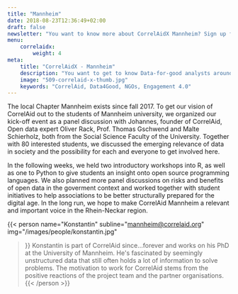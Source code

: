 ```yaml
---
title: "Mannheim"
date: 2018-08-23T12:36:49+02:00
draft: false
newsletter: "You want to know more about CorrelAidX Mannheim? Sign up for our Newsletter!"
menu: 
    correlaidx:
        weight: 4
meta:
    title: "CorrelAidX - Mannheim"
    description: "You want to get to know Data-for-good analysts around you and use data for social good? In this case, you are interested in CorrelAidX!"
    image: "509-correlaid-x-thumb.jpg"
    keywords: "CorrelAid, Data4Good, NGOs, Engagement 4.0"
---
```



The local Chapter Mannheim exists since fall 2017. To get our vision of CorrelAid out to the students of Mannheim university, we organized our kick-off event as a panel discussion with Johannes, founder of CorrelAid, Open data expert Oliver Rack, Prof. Thomas Gschwend and Malte Schierholz, both from the Social Science Faculty of the University. Together with 80 interested students, we discussed the emerging relevance of data in society and the possibility for each and everyone to get involved here.

In the following weeks, we held two introductory workshops into R, as well as one to Python to give students an insight onto open source programming languages. We also planned more panel discussions on risks and benefits of open data in the goverment context and worked together with student initiatives to help associations to be better structurally prepared for the digital age.
In the long run, we hope to make CorrelAid Mannheim a relevant and important voice in the Rhein-Neckar region.

{{< person 
    name="Konstantin"
    subline="mannheim@correlaid.org"
    img="/images/people/konstantin.jpg"
>}}
Konstantin is part of CorrelAid since...forever and works on his PhD at the University of Mannheim. He's fascinated by seemingly unstructured data that still often holds a lot of information to solve problems. The motivation to work for CorrelAid stems  from the positive reactions of the project team and the partner organisations.
{{< /person >}}

